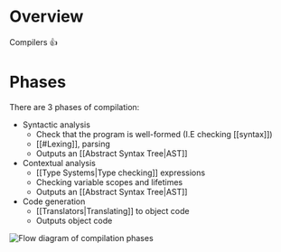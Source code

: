 # Overview
Compilers 👍

# Phases
There are 3 phases of compilation:
- Syntactic analysis
	- Check that the program is well-formed (I.E checking [[syntax]])
	- [[#Lexing]], parsing
	- Outputs an [[Abstract Syntax Tree|AST]]
- Contextual analysis
	- [[Type Systems|Type checking]] expressions
	- Checking variable scopes and lifetimes
	- Outputs an [[Abstract Syntax Tree|AST]]
- Code generation
	- [[Translators|Translating]] to object code
	- Outputs object code

![Flow diagram of compilation phases](https://cdn1.byjus.com/wp-content/uploads/2022/03/phase-of-compiler.png)
